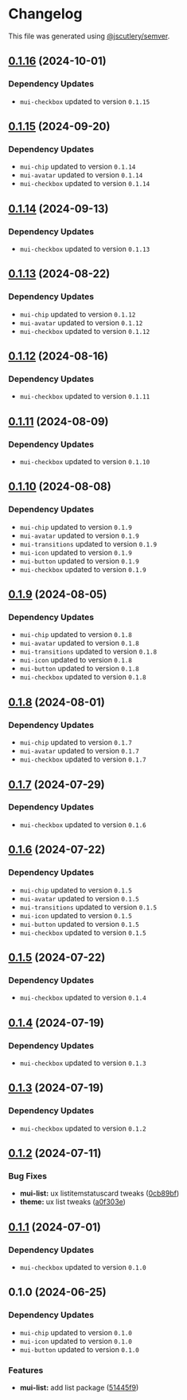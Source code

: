 # Changelog

This file was generated using [@jscutlery/semver](https://github.com/jscutlery/semver).

## [0.1.16](https://github.com/Availity/element/compare/@availity/mui-list@0.1.15...@availity/mui-list@0.1.16) (2024-10-01)

### Dependency Updates

* `mui-checkbox` updated to version `0.1.15`
## [0.1.15](https://github.com/Availity/element/compare/@availity/mui-list@0.1.14...@availity/mui-list@0.1.15) (2024-09-20)

### Dependency Updates

* `mui-chip` updated to version `0.1.14`
* `mui-avatar` updated to version `0.1.14`
* `mui-checkbox` updated to version `0.1.14`
## [0.1.14](https://github.com/Availity/element/compare/@availity/mui-list@0.1.13...@availity/mui-list@0.1.14) (2024-09-13)

### Dependency Updates

* `mui-checkbox` updated to version `0.1.13`
## [0.1.13](https://github.com/Availity/element/compare/@availity/mui-list@0.1.12...@availity/mui-list@0.1.13) (2024-08-22)

### Dependency Updates

* `mui-chip` updated to version `0.1.12`
* `mui-avatar` updated to version `0.1.12`
* `mui-checkbox` updated to version `0.1.12`
## [0.1.12](https://github.com/Availity/element/compare/@availity/mui-list@0.1.11...@availity/mui-list@0.1.12) (2024-08-16)

### Dependency Updates

* `mui-checkbox` updated to version `0.1.11`
## [0.1.11](https://github.com/Availity/element/compare/@availity/mui-list@0.1.10...@availity/mui-list@0.1.11) (2024-08-09)

### Dependency Updates

* `mui-checkbox` updated to version `0.1.10`
## [0.1.10](https://github.com/Availity/element/compare/@availity/mui-list@0.1.9...@availity/mui-list@0.1.10) (2024-08-08)

### Dependency Updates

* `mui-chip` updated to version `0.1.9`
* `mui-avatar` updated to version `0.1.9`
* `mui-transitions` updated to version `0.1.9`
* `mui-icon` updated to version `0.1.9`
* `mui-button` updated to version `0.1.9`
* `mui-checkbox` updated to version `0.1.9`
## [0.1.9](https://github.com/Availity/element/compare/@availity/mui-list@0.1.8...@availity/mui-list@0.1.9) (2024-08-05)

### Dependency Updates

* `mui-chip` updated to version `0.1.8`
* `mui-avatar` updated to version `0.1.8`
* `mui-transitions` updated to version `0.1.8`
* `mui-icon` updated to version `0.1.8`
* `mui-button` updated to version `0.1.8`
* `mui-checkbox` updated to version `0.1.8`
## [0.1.8](https://github.com/Availity/element/compare/@availity/mui-list@0.1.7...@availity/mui-list@0.1.8) (2024-08-01)

### Dependency Updates

* `mui-chip` updated to version `0.1.7`
* `mui-avatar` updated to version `0.1.7`
* `mui-checkbox` updated to version `0.1.7`
## [0.1.7](https://github.com/Availity/element/compare/@availity/mui-list@0.1.6...@availity/mui-list@0.1.7) (2024-07-29)

### Dependency Updates

* `mui-checkbox` updated to version `0.1.6`
## [0.1.6](https://github.com/Availity/element/compare/@availity/mui-list@0.1.5...@availity/mui-list@0.1.6) (2024-07-22)

### Dependency Updates

* `mui-chip` updated to version `0.1.5`
* `mui-avatar` updated to version `0.1.5`
* `mui-transitions` updated to version `0.1.5`
* `mui-icon` updated to version `0.1.5`
* `mui-button` updated to version `0.1.5`
* `mui-checkbox` updated to version `0.1.5`
## [0.1.5](https://github.com/Availity/element/compare/@availity/mui-list@0.1.4...@availity/mui-list@0.1.5) (2024-07-22)

### Dependency Updates

* `mui-checkbox` updated to version `0.1.4`
## [0.1.4](https://github.com/Availity/element/compare/@availity/mui-list@0.1.3...@availity/mui-list@0.1.4) (2024-07-19)

### Dependency Updates

* `mui-checkbox` updated to version `0.1.3`
## [0.1.3](https://github.com/Availity/element/compare/@availity/mui-list@0.1.2...@availity/mui-list@0.1.3) (2024-07-19)

### Dependency Updates

* `mui-checkbox` updated to version `0.1.2`
## [0.1.2](https://github.com/Availity/element/compare/@availity/mui-list@0.1.1...@availity/mui-list@0.1.2) (2024-07-11)


### Bug Fixes

* **mui-list:** ux listitemstatuscard tweaks ([0cb89bf](https://github.com/Availity/element/commit/0cb89bf6e417ff4487b79a3bdc90444b25e2e857))
* **theme:** ux list tweaks ([a0f303e](https://github.com/Availity/element/commit/a0f303e46e32b08f92c9f933e3dde1bf62b836bc))

## [0.1.1](https://github.com/Availity/element/compare/@availity/mui-list@0.1.0...@availity/mui-list@0.1.1) (2024-07-01)

### Dependency Updates

* `mui-checkbox` updated to version `0.1.0`
## 0.1.0 (2024-06-25)

### Dependency Updates

* `mui-chip` updated to version `0.1.0`
* `mui-icon` updated to version `0.1.0`
* `mui-button` updated to version `0.1.0`

### Features

* **mui-list:** add list package ([51445f9](https://github.com/Availity/element/commit/51445f9fa4f281844b774e681d849a997987c17d))
